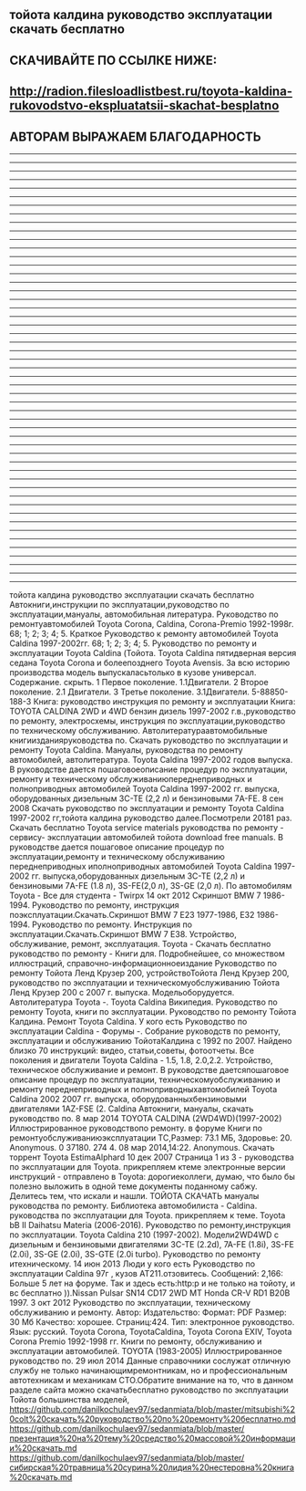тойота калдина руководство эксплуатации скачать бесплатно
--------------------------------------------------
СКАЧИВАЙТЕ ПО ССЫЛКЕ НИЖЕ:
--------------------------------------------------
http://radion.filesloadlistbest.ru/toyota-kaldina-rukovodstvo-ekspluatatsii-skachat-besplatno
--------------------------------------------------
АВТОРАМ ВЫРАЖАЕМ БЛАГОДАРНОСТЬ
--------------------------------------------------
--------------------------------------------------
--------------------------------------------------
--------------------------------------------------
--------------------------------------------------
--------------------------------------------------
--------------------------------------------------
--------------------------------------------------
--------------------------------------------------
--------------------------------------------------
--------------------------------------------------
--------------------------------------------------
--------------------------------------------------
--------------------------------------------------
--------------------------------------------------
--------------------------------------------------
--------------------------------------------------
--------------------------------------------------
--------------------------------------------------
--------------------------------------------------
--------------------------------------------------
--------------------------------------------------
--------------------------------------------------
--------------------------------------------------
--------------------------------------------------
--------------------------------------------------
--------------------------------------------------
--------------------------------------------------
--------------------------------------------------
--------------------------------------------------
--------------------------------------------------
--------------------------------------------------
--------------------------------------------------
--------------------------------------------------
--------------------------------------------------
--------------------------------------------------
--------------------------------------------------
--------------------------------------------------
--------------------------------------------------
--------------------------------------------------
--------------------------------------------------
--------------------------------------------------
--------------------------------------------------
--------------------------------------------------
--------------------------------------------------
--------------------------------------------------
--------------------------------------------------
--------------------------------------------------
--------------------------------------------------
--------------------------------------------------
--------------------------------------------------
--------------------------------------------------
тойота калдина руководство эксплуатации скачать бесплатно Автокниги,инструкции по эксплуатации,руководство по эксплуатации,мануалы, автомобильная литература.  Руководство по ремонтуавтомобилей Toyota Corona, Caldina, Corona-Premio 1992-1998г. 68; 1; 2; 3; 4; 5. Краткое  Руководство к ремонту автомобилей Toyota Caldina 1997-2002гг. 68; 1; 2; 3; 4; 5. Руководство по ремонту и эксплуатации Toyota Caldina (Тойота. Toyota Caldina  пятидверная версия седана Toyota Corona и болеепозднего Toyota Avensis. За всю историю производства модель выпускаласьтолько в кузове универсал. Содержание. скрыть. 1 Первое поколение. 1.1Двигатели. 2 Второе поколение. 2.1 Двигатели. 3 Третье поколение. 3.1Двигатели. 5-88850-188-3 Книга: руководство  инструкция по ремонту и эксплуатации Книга: TOYOTA CALDINA 2WD и 4WD бензин  дизель 1997-2002 г.в.,руководство по ремонту, электросхемы, инструкция по эксплуатации,руководство по техническому обслуживанию. Автолитератураавтомобильные книгиизданияруководства по. Скачать руководство по эксплуатации и ремонту Toyota Caldina. Мануалы, руководства по ремонту автомобилей, автолитература. Toyota Caldina 1997-2002 годов выпуска. В руководстве дается пошаговоеописание процедур по эксплуатации, ремонту и техническому обслуживаниюпереднеприводных и полноприводных автомобилей Toyota Caldina 1997-2002 гг. выпуска, оборудованных дизельным ЗС-ТЕ (2,2 л) и бензиновыми 7A-FE. 8 сен 2008  Скачать руководство по эксплуатации и ремонту Toyota Caldina 1997-2002 гг,тойота калдина руководство далее.Посмотрели 20181 раз. Скачать бесплатно Toyota service materials руководства по ремонту - сервису- эксплуатации автомобилей тойота download free manuals. В руководстве дается пошаговое описание процедур по эксплуатации,ремонту и техническому обслуживанию переднеприводных иполноприводных автомобилей Toyota Caldina 1997-2002 гг. выпуска,оборудованных дизельным ЗС-ТЕ (2,2 л) и бензиновыми 7A-FE (1.8 л), 3S-FE(2,0 л), 3S-GE (2,0 л). По автомобилям Toyota - Все для студента - Twirpx
14 окт 2012  Cкриншот BMW 7 1986-1994. Руководство по ремонту, инструкция поэксплуатации.Скачать.Cкриншот BMW 7 E23 1977-1986, E32 1986-1994. Руководство по ремонту. Инструкция по эксплуатации.Скачать.Cкриншот BMW 7 E38. Устройство, обслуживание, ремонт, эксплуатация. Toyota - Скачать бесплатно руководство по ремонту - Книги для. Подробнейшее, со множеством иллюстраций, справочно-информационноеиздание Руководство по ремонту Тойота Ленд Крузер 200, устройствоТойота Ленд Крузер 200, руководство по эксплуатации и техническомуобслуживанию Тойота Ленд Крузер 200 с 2007 г. выпуска. Модельоборудуется. Автолитература Toyota -. Toyota Caldina  Википедия. Руководство по ремонту Toyota, книги по эксплуатации. Руководство по ремонту Тойота Калдина. Ремонт Toyota Caldina. У кого есть Руководство по эксплуатации Caldina - Форумы -. Собрание руководств по ремонту, эксплуатации и обслуживанию ТойотаКалдина с 1992 по 2007. Найдено близко 70 инструкций: видео, статьи,советы, фотоотчеты. Все поколения и двигатели Toyota Caldina - 1.5, 1.8, 2.0,2.2. Устройство, техническое обслуживание и ремонт. В руководстве даетсяпошаговое описание процедур по эксплуатации, техническомуобслуживанию и ремонту переднеприводных и полноприводныхавтомобилей Toyota Caldina 2002 2007 гг. выпуска, оборудованныхбензиновыми двигателями 1AZ-FSE (2. Caldina  Автокниги, мануалы, скачать руководство по. 8 мар 2014  TOYOTA CALDINA (2WD4WD)(1997-2002) Иллюстрированное руководствопо ремонту. в форуме Книги по ремонтуобслуживаниюэксплуатации ТС,Размер: 73.1 МБ, Здоровье: 20. Anonymous. 0 37180. 274 4. 08 мар 2014,14:22. Anonymous. Скачать торрент Toyota EstimaAlphard
10 дек 2007  Страница 1 из 3 - руководства по эксплуатации для Toyota. прикрепляем ктеме электронные версии инструкций - отправлено в Toyota: дорогиеколлеги, думаю, что было бы полезно выложить в одной теме документы поданному сабжу. Делитесь тем, что искали и нашли. ТОЙОТА СКАЧАТЬ мануалы руководства по ремонту. Библиотека автомобилиста - Caldina. руководства по эксплуатации для Toyota. прикрепляем к теме. Toyota bB II  Daihatsu Materia (2006-2016). Руководство по ремонту,инструкция по эксплуатации. Toyota Caldina 210 (1997-2002). Модели2WD4WD с дизельным и бензиновыми двигателями 3C-TE (2.2d), 7A-FE (1.8i), 3S-FE (2.0i), 3S-GE (2.0i), 3S-GTE (2.0i turbo). Руководство по ремонту итехническому. 14 июн 2013  Люди у кого есть Руководство по эксплуатации Caldina 97г , кузов АТ211.отзовитесь.  Сообщений: 2,166: Больше 5 лет на форуме. Так и здесь есть:http:p и не только на тойоту, и вс бесплатно )).Nissan Pulsar SN14 CD17 2WD MT Honda CR-V RD1 B20B 1997. 3 окт 2012  Руководство по эксплуатации, техническому обслуживанию и ремонту. Автор: Издательство: Формат: PDF Размер: 30 Мб Качество: хорошее. Страниц:424. Тип: электронное руководство. Язык: русский. Toyota Corona, ToyotaCaldina, Toyota Corona EXIV, Toyota Corona Premio 1992-1998 гг. Книги по ремонту, обслуживанию и эксплуатации автомобилей. TOYOTA (1983-2005) Иллюстрированное руководство по. 29 июл 2014  Данные справочники сослужат отличную службу не только начинающимремонтникам, но и профессиональным автотехникам и механикам СТО.Обратите внимание на то, что в данном разделе сайта можно скачатьбесплатно руководство по эксплуатации Тойота большинства моделей,
https://github.com/danilkochulaev97/sedanmiata/blob/master/mitsubishi%20colt%20скачать%20руководство%20по%20ремонту%20бесплатно.md
https://github.com/danilkochulaev97/sedanmiata/blob/master/презентация%20на%20тему%20средство%20массовой%20информации%20скачать.md
https://github.com/danilkochulaev97/sedanmiata/blob/master/сибирская%20травница%20сурина%20лидия%20нестеровна%20книга%20скачать.md